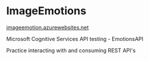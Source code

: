 # ImageEmotions
[imageemotion.azurewebsites.net](http://imageemotion.azurewebsites.net)

Microsoft Cognitive Services API testing -  EmotionsAPI

Practice interacting with and consuming REST API's
